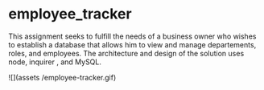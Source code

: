 # employee_tracker

This assignment seeks to fulfill the needs of a business owner who wishes to establish a database that allows him to view and manage departements, roles, and employees. The architecture and design of the solution uses node, inquirer , and MySQL.


![](assets /employee-tracker.gif)